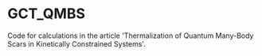 # GCT_QMBS
Code for calculations in the article 'Thermalization of Quantum Many-Body Scars in Kinetically Constrained Systems'.
